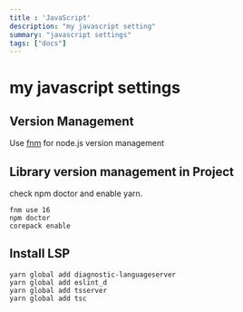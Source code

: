 ```yaml
---
title : 'JavaScript'
description: "my javascript setting"
summary: "javascript settings"
tags: ["docs"]
---
```

# my javascript settings

## Version Management

Use [fnm](https://github.com/Schniz/fnm) for node.js version management


## Library version management in Project

check npm doctor and enable yarn.

```
fnm use 16
npm doctor
corepack enable
```

## Install LSP

```
yarn global add diagnostic-languageserver
yarn global add eslint_d
yarn global add tsserver 
yarn global add tsc
```

